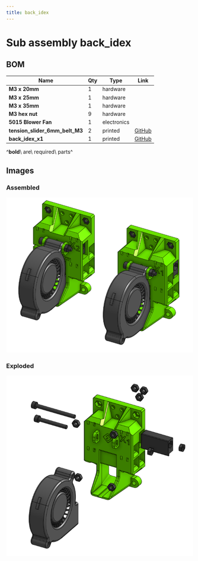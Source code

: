 ```yaml
---
title: back_idex
---
```



# Sub assembly back_idex 


## BOM

| Name | Qty | Type | Link |
| ---- | --- | ---- | ---- |
| **M3 x 20mm** | 1 | hardware |  |
| **M3 x 25mm** | 1 | hardware |  |
| **M3 x 35mm** | 1 | hardware |  |
| **M3 hex nut** | 9 | hardware |  |
| **5015 Blower Fan** | 1 | electronics |  |
| **tension_slider_6mm_belt_M3** | 2 | printed | [GitHub](https://github.com/pkucmus/EVA/tree/master/stl/Tension%20Sliders/tension_slider_6mm_belt_M3.stl) |
| **back_idex_x1** | 1 | printed | [GitHub](https://github.com/pkucmus/EVA/tree/master/stl/Backs/back_idex_x1.stl) |

^**bold**\ are\ required\ parts^


## Images

### Assembled

![](../assets/images/sub_assemblies/back_idex.png)

### Exploded

![](../assets/images/sub_assemblies/back_idex_exploded.png)